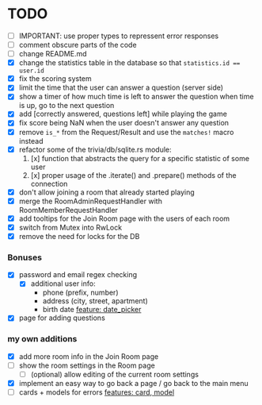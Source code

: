 # TODO
 - [ ] IMPORTANT: use proper types to repressent error responses
 - [ ] comment obscure parts of the code
 - [ ] change README.md
 - [x] change the statistics table in the database so that `statistics.id == user.id`
 - [x] fix the scoring system
 - [x] limit the time that the user can answer a question (server side)
 - [x] show a timer of how much time is left to answer the question
    when time is up, go to the next question
 - [x] add [correctly answered, questions left] while playing the game
 - [x] fix score being NaN when the user doesn't answer any question
 - [x] remove `is_*` from the Request/Result and use the `matches!` macro instead
 - [x] refactor some of the trivia/db/sqlite.rs module:
    1. [x] function that abstracts the query for a specific statistic of some user
    2. [x] proper usage of the .iterate() and .prepare() methods of the connection
 - [x] don't allow joining a room that already started playing
 - [x] merge the RoomAdminRequestHandler with RoomMemberRequestHandler
 - [x] add tooltips for the Join Room page with the users of each room
 - [x] switch from Mutex into RwLock
 - [x] remove the need for locks for the DB

### Bonuses
 - [x] password and email regex checking
    * [x] additional user info:
        - phone (prefix, number)
        - address (city, street, apartment)
        - birth date [feature: date_picker](https://github.com/iced-rs/iced_aw/tree/main/examples/date_picker/src/main.rs)
 - [x] page for adding questions

### my own additions
 - [x] add more room info in the Join Room page
 - [ ] show the room settings in the Room page
    * [ ] (optional) allow editing of the current room settings
 - [x] implement an easy way to go back a page / go back to the main menu
 - [ ] cards + models for errors [features: card, model](https://github.com/iced-rs/iced_aw/tree/main/examples/model/src/main.rs)

